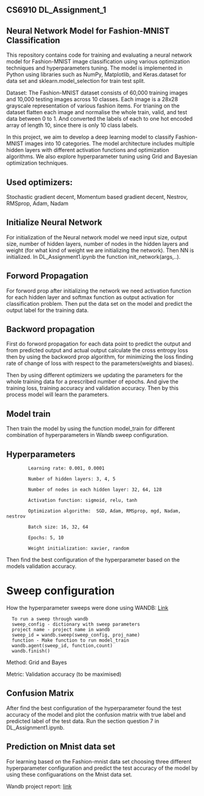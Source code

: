 ## CS6910 DL_Assignment_1

## Neural Network Model for Fashion-MNIST Classification

This repository contains code for training and evaluating a neural network model for Fashion-MNIST image classification using various optimization techniques and hyperparameters tuning. The model is implemented in Python using libraries such as NumPy, Matplotlib, and Keras.dataset for data set and sklearn.model_selection for train test split.

Dataset: The Fashion-MNIST dataset consists of 60,000 training images and 10,000 testing images across 10 classes. Each image is a 28x28 grayscale representation of various fashion items. For trianing on the dataset flatten each image and normalise the whole train, valid, and test data between 0 to 1. And converted the labels of each to one hot encoded array of length 10, since there is only 10 class labels.

In this project, we aim to develop a deep learning model to classify Fashion-MNIST images into 10 categories. The model architecture includes multiple hidden layers with different activation functions and optimization algorithms. We also explore hyperparameter tuning using Grid and Bayesian optimization techniques.

## Used optimizers:

Stochastic gradient decent, Momentum based gradient decent, Nestrov, RMSprop, Adam, Nadam

## Initialize Neural Network

For initialization of the Neural network model we need input size, output size, number of hidden layers, number of nodes in the hidden layers and weight (for what kind of weight we are initializing the network). Then NN is initialized. In DL_Assignment1.ipynb the function init_network(args,..).

## Forword Propagation

For forword prop after  initializing the network we need activation function for each hidden layer and softmax function as output activation for classification problem. Then put the data set on the model and predict the output label for the training data.

## Backword propagation

First do forword propagation for each data point to predict the output and from predicted output and actual output calculate the cross entropy loss then by using the backword prop algorithm, for minimizing the loss finding rate of change of loss with respect to the parameters(weights and biases). 

Then by using different optimizers we updating the parameters for the whole training data for a prescribed number of epochs. And give the training loss, training accuracy and validation accuracy. Then by this process model will learn the parameters.

## Model train

Then train the model by using the function model_train for different combination of hyperparameters in Wandb sweep configuration.

## Hyperparameters

            Learning rate: 0.001, 0.0001

            Number of hidden layers: 3, 4, 5

            Number of nodes in each hidden layer: 32, 64, 128

            Activation function: sigmoid, relu, tanh

            Optimization algorithm:  SGD, Adam, RMSprop, mgd, Nadam, nestrov

            Batch size: 16, 32, 64

            Epochs: 5, 10

            Weight initialization: xavier, random

Then find the best configuration of the hyperparameter based on the models validation accuracy.

# Sweep configuration

 How the hyperparameter sweeps were done using WANDB: [Link](https://wandb.ai/wandb_fc/articles/reports/Introduction-to-Hyperparameter-Sweeps-A-Model-Battle-Royale-To-Find-The-Best-Model-In-3-Steps--Vmlldzo1NDQ2Nzk5)
      
      To run a sweep through wandb
      sweep_config - dictionary with sweep parameters
      project name - project name in wandb
      sweep_id = wandb.sweep(sweep_config, proj_name)
      function - Make function to run model_train
      wandb.agent(sweep_id, function,count)
      wandb.finish()
      
      

Method: Grid and Bayes


Metric: Validation accuracy (to be maximised)

## Confusion Matrix

After find the best configuration of the hyperparameter found the test accuracy of the model and plot the confusion matrix with true label and predicted label of the test data. Run the section question 7  in DL_Assignment1.ipynb.

## Prediction on Mnist data set

For learning based on the Fashion-mnist data set choosing three different hyperparameter configuration and predict the test accuracy of the model by using these configuarations on the Mnist data set.

Wandb project report: [link](https://wandb.ai/abanisingha1997/Report%20dl%20assignment/reports/MA23M001-Abani-Singha-CS6910-Assignment-1--Vmlldzo3MTc4NTA5)















